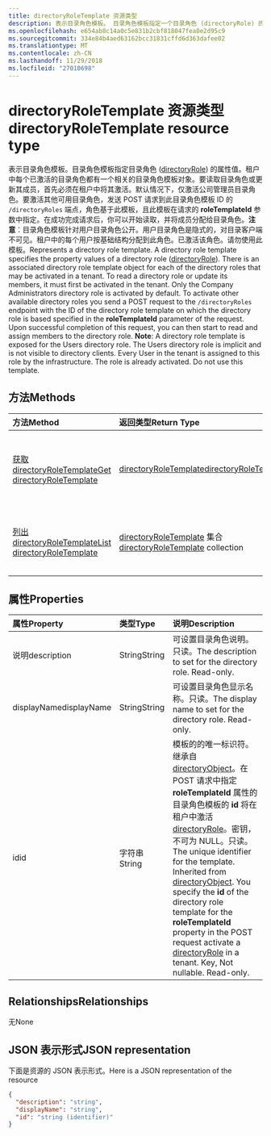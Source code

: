 ```yaml
---
title: directoryRoleTemplate 资源类型
description: 表示目录角色模板。 目录角色模板指定一个目录角色 (directoryRole) 的属性值。 没有可能在租户中激活目录角色的每个关联的目录角色 template 对象。 若要读取目录角色或更新其成员，它必须首先激活在租户中。 默认情况下已激活公司管理员的目录角色。 若要激活其他可用的目录角色您发送一个 POST 请求到`/directoryRoles`终结点请求的**roleTemplateId**参数中指定的目录角色模板目录角色所基于的 id。 在此请求成功完成，您就可以开始读取和分配目录角色的成员。 **注意**： 目录角色模板公开用户目录角色。 用户目录角色是隐式，而不是对目录客户端可见。 基础结构的情况下，为租户中的每个用户分配给此角色。 已激活的角色。 不要使用此模板。
ms.openlocfilehash: e654ab8c14a0c5e831b2cbf818047fea0e2d95c9
ms.sourcegitcommit: 334e84b4aed63162bcc31831cffd6d363dafee02
ms.translationtype: MT
ms.contentlocale: zh-CN
ms.lasthandoff: 11/29/2018
ms.locfileid: "27010698"
---
```

# <a name="directoryroletemplate-resource-type"></a><span data-ttu-id="ee183-114">directoryRoleTemplate 资源类型</span><span class="sxs-lookup"><span data-stu-id="ee183-114">directoryRoleTemplate resource type</span></span>

<span data-ttu-id="ee183-p102">表示目录角色模板。目录角色模板指定目录角色 ([directoryRole](directoryrole.md)) 的属性值。租户中每个已激活的目录角色都有一个相关的目录角色模板对象。要读取目录角色或更新其成员，首先必须在租户中将其激活。默认情况下，仅激活公司管理员目录角色。要激活其他可用目录角色，发送 POST 请求到此目录角色模板 ID 的 `/directoryRoles` 端点，角色基于此模板，且此模板在请求的 **roleTemplateId** 参数中指定。在成功完成请求后，你可以开始读取，并将成员分配给目录角色。**注意**：目录角色模板针对用户目录角色公开。用户目录角色是隐式的，对目录客户端不可见。租户中的每个用户按基础结构分配到此角色。已激活该角色。请勿使用此模板。</span><span class="sxs-lookup"><span data-stu-id="ee183-p102">Represents a directory role template. A directory role template specifies the property values of a directory role ([directoryRole](directoryrole.md)). There is an associated directory role template object for each of the directory roles that may be activated in a tenant. To read a directory role or update its members, it must first be activated in the tenant. Only the Company Administrators directory role is activated by default. To activate other available directory roles you send a POST request to the `/directoryRoles` endpoint with the ID of the directory role template on which the directory role is based specified in the **roleTemplateId** parameter of the request. Upon successful completion of this request, you can then start to read and assign members to the directory role. **Note**: A directory role template is exposed for the Users directory role. The Users directory role is implicit and is not visible to directory clients. Every User in the tenant is assigned to this role by the infrastructure. The role is already activated. Do not use this template.</span></span>


## <a name="methods"></a><span data-ttu-id="ee183-127">方法</span><span class="sxs-lookup"><span data-stu-id="ee183-127">Methods</span></span>

| <span data-ttu-id="ee183-128">方法</span><span class="sxs-lookup"><span data-stu-id="ee183-128">Method</span></span>       | <span data-ttu-id="ee183-129">返回类型</span><span class="sxs-lookup"><span data-stu-id="ee183-129">Return Type</span></span>  |<span data-ttu-id="ee183-130">说明</span><span class="sxs-lookup"><span data-stu-id="ee183-130">Description</span></span>|
|:---------------|:--------|:----------|
|[<span data-ttu-id="ee183-131">获取 directoryRoleTemplate</span><span class="sxs-lookup"><span data-stu-id="ee183-131">Get directoryRoleTemplate</span></span>](../api/directoryroletemplate-get.md) | [<span data-ttu-id="ee183-132">directoryRoleTemplate</span><span class="sxs-lookup"><span data-stu-id="ee183-132">directoryRoleTemplate</span></span>](directoryroletemplate.md) |<span data-ttu-id="ee183-133">读取 directoryroletemplate 对象的属性和关系。</span><span class="sxs-lookup"><span data-stu-id="ee183-133">Read properties and relationships of directoryRoleTemplate object.</span></span>|
|[<span data-ttu-id="ee183-134">列出 directoryRoleTemplate</span><span class="sxs-lookup"><span data-stu-id="ee183-134">List directoryRoleTemplate</span></span>](../api/directoryroletemplate-list.md) | <span data-ttu-id="ee183-135">[directoryRoleTemplate](directoryroletemplate.md) 集合</span><span class="sxs-lookup"><span data-stu-id="ee183-135">[directoryRoleTemplate](directoryroletemplate.md) collection</span></span> |<span data-ttu-id="ee183-136">检索 directoryRoleTemplate 对象的列表。</span><span class="sxs-lookup"><span data-stu-id="ee183-136">Retrieve a list of directoryRoleTemplate objects.</span></span>|

## <a name="properties"></a><span data-ttu-id="ee183-137">属性</span><span class="sxs-lookup"><span data-stu-id="ee183-137">Properties</span></span>
| <span data-ttu-id="ee183-138">属性</span><span class="sxs-lookup"><span data-stu-id="ee183-138">Property</span></span>     | <span data-ttu-id="ee183-139">类型</span><span class="sxs-lookup"><span data-stu-id="ee183-139">Type</span></span>   |<span data-ttu-id="ee183-140">说明</span><span class="sxs-lookup"><span data-stu-id="ee183-140">Description</span></span>|
|:---------------|:--------|:----------|
|<span data-ttu-id="ee183-141">说明</span><span class="sxs-lookup"><span data-stu-id="ee183-141">description</span></span>|<span data-ttu-id="ee183-142">String</span><span class="sxs-lookup"><span data-stu-id="ee183-142">String</span></span>|<span data-ttu-id="ee183-p103">可设置目录角色说明。只读。</span><span class="sxs-lookup"><span data-stu-id="ee183-p103">The description to set for the directory role. Read-only.</span></span>|
|<span data-ttu-id="ee183-145">displayName</span><span class="sxs-lookup"><span data-stu-id="ee183-145">displayName</span></span>|<span data-ttu-id="ee183-146">String</span><span class="sxs-lookup"><span data-stu-id="ee183-146">String</span></span>|<span data-ttu-id="ee183-p104">可设置目录角色显示名称。只读。</span><span class="sxs-lookup"><span data-stu-id="ee183-p104">The display name to set for the directory role. Read-only.</span></span> |
|<span data-ttu-id="ee183-149">id</span><span class="sxs-lookup"><span data-stu-id="ee183-149">id</span></span>|<span data-ttu-id="ee183-150">字符串</span><span class="sxs-lookup"><span data-stu-id="ee183-150">String</span></span>|<span data-ttu-id="ee183-p105">模板的的唯一标识符。继承自 [directoryObject](directoryobject.md)。在 POST 请求中指定 **roleTemplateId** 属性的目录角色模板的 **id** 将在租户中激活 [directoryRole](directoryrole.md)。密钥，不可为 NULL。只读。</span><span class="sxs-lookup"><span data-stu-id="ee183-p105">The unique identifier for the template. Inherited from [directoryObject](directoryobject.md). You specify the **id** of the directory role template for the **roleTemplateId** property in the POST request activate a [directoryRole](directoryrole.md) in a tenant. Key, Not nullable. Read-only.</span></span>|

## <a name="relationships"></a><span data-ttu-id="ee183-156">Relationships</span><span class="sxs-lookup"><span data-stu-id="ee183-156">Relationships</span></span>
<span data-ttu-id="ee183-157">无</span><span class="sxs-lookup"><span data-stu-id="ee183-157">None</span></span>



## <a name="json-representation"></a><span data-ttu-id="ee183-158">JSON 表示形式</span><span class="sxs-lookup"><span data-stu-id="ee183-158">JSON representation</span></span>

<span data-ttu-id="ee183-159">下面是资源的 JSON 表示形式。</span><span class="sxs-lookup"><span data-stu-id="ee183-159">Here is a JSON representation of the resource</span></span>

<!--{
  "blockType": "resource",
  "openType": true,
  "optionalProperties": [],
  "keyProperty": "id",
  "baseType": "microsoft.graph.directoryObject",
  "@odata.type": "microsoft.graph.directoryRoleTemplate",
  "@odata.annotations": [
    {
      "capabilities": {
        "toppable": false
      }
    }
  ]
}-->

```json
{
  "description": "string",
  "displayName": "string",
  "id": "string (identifier)"
}

```

<!-- uuid: 8fcb5dbc-d5aa-4681-8e31-b001d5168d79
2015-10-25 14:57:30 UTC -->
<!-- {
  "type": "#page.annotation",
  "description": "directoryRoleTemplate resource",
  "keywords": "",
  "section": "documentation",
  "tocPath": ""
}-->
